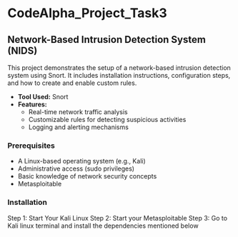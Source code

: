 # CodeAlpha_Project_Task3
## Network-Based Intrusion Detection System (NIDS)

This project demonstrates the setup of a network-based intrusion detection system using Snort. It includes installation instructions, configuration steps, and how to create and enable custom rules.

- **Tool Used:** Snort
- **Features:** 
  - Real-time network traffic analysis
  - Customizable rules for detecting suspicious activities
  - Logging and alerting mechanisms
 
    
### Prerequisites

- A Linux-based operating system (e.g., Kali)
- Administrative access (sudo privileges)
- Basic knowledge of network security concepts
- Metasploitable

### Installation

Step 1: Start Your Kali Linux
Step 2: Start your Metasploitable
Step 3: Go to Kali linux terminal and install the dependencies mentioned below

